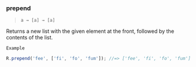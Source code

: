 ### prepend

> `a → [a] → [a]`

Returns a new list with the given element at the front, followed by the contents of the list.

`Example`

```js
R.prepend('fee', ['fi', 'fo', 'fum']); //=> ['fee', 'fi', 'fo', 'fum']
```
